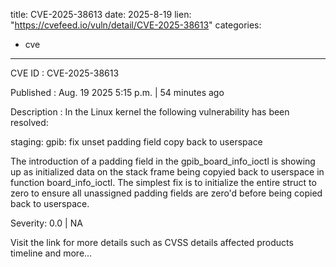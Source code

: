  
title: CVE-2025-38613
date: 2025-8-19
lien: "https://cvefeed.io/vuln/detail/CVE-2025-38613"
categories:
  - cve
---

CVE ID : CVE-2025-38613

Published :  Aug. 19
2025
5:15 p.m. | 54 minutes ago

Description : In the Linux kernel
the following vulnerability has been resolved:

staging: gpib: fix unset padding field copy back to userspace

The introduction of a padding field in the gpib_board_info_ioctl is
showing up as initialized data on the stack frame being copyied back
to userspace in function board_info_ioctl. The simplest fix is to
initialize the entire struct to zero to ensure all unassigned padding
fields are zero'd before being copied back to userspace.

Severity: 0.0 | NA

Visit the link for more details
such as CVSS details
affected products
timeline
and more...
